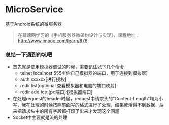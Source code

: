 # MicroService
基于Android系统的微服务器

> 在慕课网学习的《手机服务器微架构设计与实现》，课程地址：http://www.imooc.com/learn/676

### 总结一下遇到的坑吧

- 首先就是使用模拟器调试的时候，需要记住以下几个命令
  - telnet localhost 5554[你自己模拟器的端口，用于连接到模拟器]
  - auth xxxxxx[进行授权]
  - redir list[optional 查看模拟器和电脑的端口映射]
  - redir add tcp:[pc端口]:[模拟器端口]
- 在处理request的header时候，request中请求头的“Content-Length”均为小写，我在处理的时候按照前面写的格式进行了处理，结果死活得不到数据，后来把请求头中的所有字段都打印了出来才发现这个问题
- Socket中主要就是流的处理

